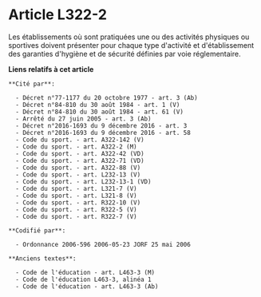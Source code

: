 # Article L322-2

Les établissements où sont pratiquées une ou des activités physiques ou sportives doivent présenter pour chaque type
d'activité et d'établissement des garanties d'hygiène et de sécurité définies par voie réglementaire.

**Liens relatifs à cet article**

	**Cité par**:

	  - Décret n°77-1177 du 20 octobre 1977 - art. 3 (Ab)
	  - Décret n°84-810 du 30 août 1984 - art. 1 (V)
	  - Décret n°84-810 du 30 août 1984 - art. 61 (V)
	  - Arrêté du 27 juin 2005 - art. 3 (Ab)
	  - Décret n°2016-1693 du 9 décembre 2016 - art. 3
	  - Décret n°2016-1693 du 9 décembre 2016 - art. 58
	  - Code du sport. - art. A322-142 (V)
	  - Code du sport. - art. A322-2 (M)
	  - Code du sport. - art. A322-42 (VD)
	  - Code du sport. - art. A322-71 (VD)
	  - Code du sport. - art. A322-88 (V)
	  - Code du sport. - art. L232-13 (V)
	  - Code du sport. - art. L232-13-1 (VD)
	  - Code du sport. - art. L321-7 (V)
	  - Code du sport. - art. L321-8 (V)
	  - Code du sport. - art. R322-10 (V)
	  - Code du sport. - art. R322-5 (V)
	  - Code du sport. - art. R322-7 (V)

	**Codifié par**:

	  - Ordonnance 2006-596 2006-05-23 JORF 25 mai 2006

	**Anciens textes**:

	  - Code de l'éducation - art. L463-3 (M)
	  - Code de l'éducation L463-3, alinéa 1
	  - Code de l'éducation - art. L463-3 (Ab)

